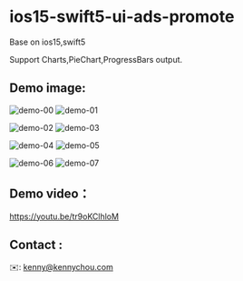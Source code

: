 # **ios15-swift5-ui-ads-promote**
Base on ios15,swift5

Support Charts,PieChart,ProgressBars output.

## Demo image:

![demo-00](https://github.com/kennychou566/ios15-swift5-ui-ads-promote/blob/main/demo/00.png)
![demo-01](https://github.com/kennychou566/ios15-swift5-ui-ads-promote/blob/main/demo/01.png)

![demo-02](https://github.com/kennychou566/ios15-swift5-ui-ads-promote/blob/main/demo/02.png)
![demo-03](https://github.com/kennychou566/ios15-swift5-ui-ads-promote/blob/main/demo/03.png)

![demo-04](https://github.com/kennychou566/ios15-swift5-ui-ads-promote/blob/main/demo/04.png)
![demo-05](https://github.com/kennychou566/ios15-swift5-ui-ads-promote/blob/main/demo/05.png)

![demo-06](https://github.com/kennychou566/ios15-swift5-ui-ads-promote/blob/main/demo/06.png)
![demo-07](https://github.com/kennychou566/ios15-swift5-ui-ads-promote/blob/main/demo/07.png)

## Demo video：

https://youtu.be/tr9oKClhloM

## Contact :
✉️: kenny@kennychou.com
